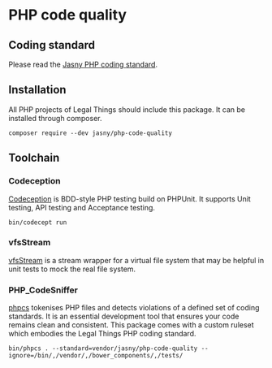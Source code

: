 # PHP code quality

## Coding standard

Please read the [Jasny PHP coding standard](https://github.com/jasny/php-code-quality/blob/master/STANDARD.md#readme).


## Installation

All PHP projects of Legal Things should include this package. It can be installed through composer.

    composer require --dev jasny/php-code-quality


## Toolchain

### Codeception
[Codeception](http://codeception.com/) is BDD-style PHP testing build on PHPUnit. It supports Unit testing, API testing and Acceptance testing.

    bin/codecept run

### vfsStream
[vfsStream](https://github.com/mikey179/vfsStream) is a stream wrapper for a virtual file system that may be helpful in unit tests to mock the real file system.

### PHP_CodeSniffer
[phpcs](https://github.com/squizlabs/PHP_CodeSniffer) tokenises PHP files and detects violations of a defined set of coding standards. It is an essential development tool that ensures your code remains clean and consistent.
This package comes with a custom ruleset which embodies the Legal Things PHP coding standard.

    bin/phpcs . --standard=vendor/jasny/php-code-quality --ignore=/bin/,/vendor/,/bower_components/,/tests/


